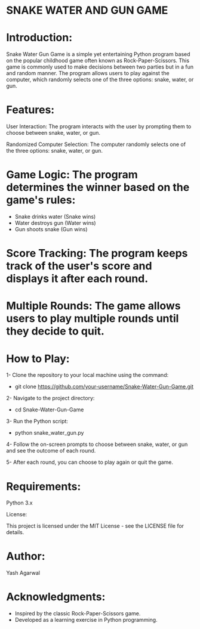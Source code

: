 # SNAKE WATER AND GUN GAME

# Introduction:

Snake Water Gun Game is a simple yet entertaining Python program based on the popular childhood game often known as Rock-Paper-Scissors. This game is commonly used to make decisions between two parties but in a fun and random manner. The program allows users to play against the computer, which randomly selects one of the three options: snake, water, or gun.

# Features:

User Interaction: The program interacts with the user by prompting them to choose between snake, water, or gun.

Randomized Computer Selection: The computer randomly selects one of the three options: snake, water, or gun.

# Game Logic: The program determines the winner based on the game's rules:

- Snake drinks water (Snake wins)
- Water destroys gun (Water wins)
- Gun shoots snake (Gun wins)
# Score Tracking: The program keeps track of the user's score and displays it after each round.

# Multiple Rounds: The game allows users to play multiple rounds until they decide to quit.

# How to Play:

1- Clone the repository to your local machine using the command:

- git clone https://github.com/your-username/Snake-Water-Gun-Game.git

2- Navigate to the project directory:

- cd Snake-Water-Gun-Game

3- Run the Python script:

- python snake_water_gun.py

4- Follow the on-screen prompts to choose between snake, water, or gun and see the outcome of each round.

5- After each round, you can choose to play again or quit the game.

# Requirements:

Python 3.x

License:

This project is licensed under the MIT License - see the LICENSE file for details.

# Author:

Yash Agarwal

# Acknowledgments:

- Inspired by the classic Rock-Paper-Scissors game.
- Developed as a learning exercise in Python programming.
